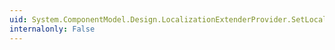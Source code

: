 ```yaml
---
uid: System.ComponentModel.Design.LocalizationExtenderProvider.SetLocalizable(System.Object,System.Boolean)
internalonly: False
---
```

